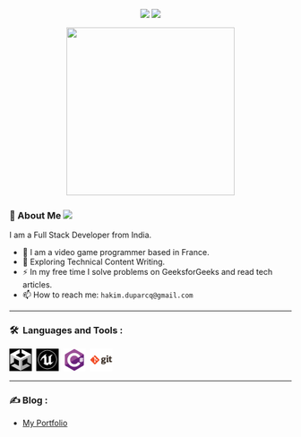 <p align="center">
<a href="https://hakimduparcq.github.io/" target="_blank"><img src="https://img.shields.io/badge/-My%20Portfolio-red"  width="120" ></a>
<a href="https://www.linkedin.com/in/hakim-duparcq-197968205/"><img src="https://img.shields.io/badge/-Linkedin-blue"  width="100" ></a>
</p>


<p align="center"><img src="https://media.giphy.com/media/YmhQu8lJ9dnGeAVd8g/giphy.gif" width="300" height="300"  />  </p>

### 🧑 About Me <img src="https://media.giphy.com/media/5cnEDRXsyAss8/giphy.gif" width="110"/>

I am a Full Stack Developer from India.

- 🔭 I am a video game programmer based in France.
- 🌱 Exploring Technical Content Writing.
- ⚡ In my free time I solve problems on GeeksforGeeks and read tech articles.
- 📫 How to reach me: ```hakim.duparcq@gmail.com```

---

### 🛠 &nbsp;Languages and Tools :

<p>
<img src="https://github.com/HakimDuparcq/HakimDuparcq/blob/main/Icon/unity-tab.png" title="Unity" alt="Unity" width="40" height="40"/>&nbsp;
<img src="https://github.com/HakimDuparcq/HakimDuparcq/blob/main/Icon/Unreal.jpg" title="UnrealEngine" alt="UnrealEngine" width="40" height="40"/>&nbsp;
<img src="https://github.com/devicons/devicon/blob/master/icons/csharp/csharp-original.svg" title="Csharp" alt="filter applied"  width="40" height="40"/>&nbsp;
<img src="https://github.com/devicons/devicon/blob/master/icons/git/git-original-wordmark.svg" title="Git" **alt="Git" width="40" height="40"/>&nbsp;
</p>

---


### ✍️ Blog : 
- [My Portfolio](https://hakimduparcq.github.io/)

